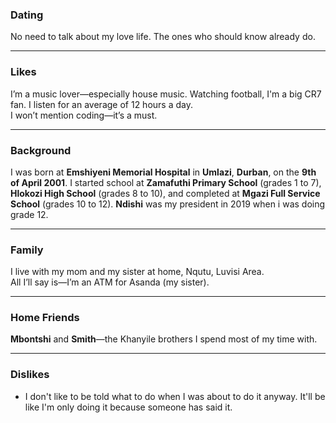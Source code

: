 ### Dating
No need to talk about my love life. The ones who should know already do.

---

### Likes
I’m a music lover—especially house music. Watching football, I'm a big CR7 fan. I listen for an average of 12 hours a day.  
I won’t mention coding—it’s a must.

---

### Background
I was born at **Emshiyeni Memorial Hospital** in **Umlazi**, **Durban**, on the **9th of April 2001**. I started school at **Zamafuthi Primary School** (grades 1 to 7), **Hlokozi High School** (grades 8 to 10), and completed at **Mgazi Full Service School** (grades 10 to 12). **Ndishi** was my president in 2019 when i was doing grade 12. 

---

### Family
I live with my mom and my sister at home, Nqutu, Luvisi Area.  
All I’ll say is—I’m an ATM for Asanda (my sister).

---

### Home Friends
**Mbontshi** and **Smith**—the Khanyile brothers I spend most of my time with.

---

### Dislikes
- I don't like to be told what to do when I was about to do it anyway. It'll be like I'm only doing it because someone has said it.

